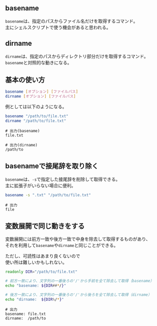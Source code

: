 ## basename
`basename`は、指定のパスからファイル名だけを取得するコマンド。  
主にシェルスクリプトで使う機会があると思われる。

## dirname
`dirname`は、指定のパスからディレクトリ部分だけを取得するコマンド。  
`basename`と対照的な動きになる。

## 基本の使い方
```bash
basename [オプション] [ファイルパス]
dirname [オプション] [ファイルパス]
```

例としては以下のようになる。
```bash
basename "/path/to/file.txt"
dirname "/path/to/file.txt"
```
```
# 出力(basename)
file.txt

# 出力(dirname)
/path/to
```

## basenameで接尾辞を取り除く
`basename`は、`-s`で指定した接尾辞を削除して取得できる。  
主に拡張子がいらない場合に便利。

```bash
basename -s ".txt" "/path/to/file.txt"
```
```
# 出力
file
```

## 変数展開で同じ動きをする
変数展開には前方一致や後方一致で中身を除去して取得するものがあり、  
それを利用して`basename`や`dirname`と同じことができる。

ただし、可読性はあまり良くないので  
使い所は難しいかもしれない。

```bash
readonly DIR="/path/to/file.txt"

# 前方一致により、文字列の一番後ろの'/'から手前を全て除去して取得（basename）
echo "basename: ${DIR##*/}"

# 後方一致により、文字列の一番後ろの'/'から後ろを全て除去して取得（dirname）
echo "dirname:  ${DIR%/*}"
```

```
# 出力
basename: file.txt
dirname:  /path/to
```